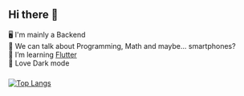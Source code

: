 ## Hi there 👋

🖥️ I'm mainly a Backend \
💬 We can talk about Programming, Math and maybe... smartphones? \
🧠 I’m learning [Flutter](https://flutter.dev/) \
🖤 Love Dark mode

### 
[![Top Langs](https://github-readme-stats.vercel.app/api/top-langs/?username=anuraghazra&hide=c++,glsl,rust&layout=compact&theme=dracula)](https://github.com/anuraghazra/github-readme-stats)

